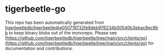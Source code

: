 # tigerbeetle-go
This repo has been automatically generated from [tigerbeetledb/tigerbeetle@e050719732fe8deb976234b00540b3ebac8ec9bb](https://github.com/tigerbeetledb/tigerbeetle/commit/e050719732fe8deb976234b00540b3ebac8ec9bb) to keep binary blobs out of the monorepo. Please see [https://github.com/tigerbeetledb/tigerbeetle/tree/main/src/clients/go](https://github.com/tigerbeetledb/tigerbeetle/tree/main/src/clients/go) for documentation and contributions.

